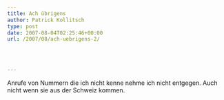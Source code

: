 ```yaml
---
title: Ach übrigens
author: Patrick Kollitsch
type: post
date: 2007-08-04T02:25:46+00:00
url: /2007/08/ach-uebrigens-2/




---
```

Anrufe von Nummern die ich nicht kenne nehme ich nicht entgegen. Auch nicht wenn sie aus der Schweiz kommen.